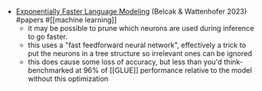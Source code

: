 - [Exponentially Faster Language Modeling](https://arxiv.org/abs/2311.10770) (Belcak & Wattenhofer 2023) #papers #[[machine learning]]
	- it may be possible to prune which neurons are used during inference to go faster.
	- this uses a "fast feedforward neural network", effectively a trick to put the neurons in a tree structure so irrelevant ones can be ignored
	- this does cause some loss of accuracy, but less than you'd think- benchmarked at 96% of [[GLUE]] performance relative to the model without this optimization